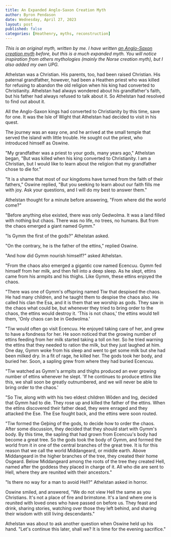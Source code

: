 ```yaml
---
title: An Expanded Anglo-Saxon Creation Myth
author: Byron Pendason
date: Wednesday, April 27, 2023
layout: post
published: false
categories: [Heathenry, myths, reconstruction]
---
```


*This is an original myth, written by me. I have written [an Anglo-Saxon creation myth](/2022/08/01/creation-story/) before, but this is a much expanded myth. You will notice inspiration from others mythologies (mainly the Norse creation myth), but I also added my own UPG.*

Athelstan was a Christian. His parents, too, had been raised Christian. His paternal grandfather, however, had been a Heathen priest who was killed for refusing to abandon the old religion when his king had converted to Christianity. Athelstan had always wondered about his grandfather's faith, but his father had always refused to talk about it. So Athelstan had resolved to find out about it.

All the Anglo-Saxon kings had converted to Christianity by this time, save for one. It was the Isle of Wight that Athelstan had decided to visit in his quest.

The journey was an easy one, and he arrived at the small temple that served the island with little trouble. He sought out the priest, who introduced himself as Oswine.

"My grandfather was a priest to your gods, many years ago," Athelstan began, "But was killed when his king converted to Christianity. I am a Christian, but I would like to learn about the religion that my grandfather chose to die for."

"It is a shame that most of our kingdoms have turned from the faith of their fathers," Oswine replied, "But you seeking to learn about our faith fills me with joy. Ask your questions, and I will do my best to answer them."

Athelstan thought for a minute before answering, "From where did the world come?"

"Before anything else existed, there was only Gedwolma. It was a land filled with nothing but chaos. There was no life, no trees, no humans. But from the chaos emerged a giant named Gymm."

"Is Gymm the first of the gods?" Athelstan asked.

"On the contrary, he is the father of the ettins," replied Oswine.

"And how did Gymm nourish himself?" asked Athelstan.

"From the chaos also emerged a gigantic cow named Ecencuu. Gymm fed himself from her milk, and then fell into a deep sleep. As he slept, ettins came from his armpits and his thighs. Like Gymm, these ettins enjoyed the chaos.

"There was one of Gymm's offspring named Tiw that despised the chaos. He had many children, and he taught them to despise the chaos also. He called his clan the Esa, and it is them that we worship as gods. They saw in the chaos what could be, but whenever they tried to bring order to the chaos, the ettins would destroy it. 'This is not chaos,' the ettins would tell them, 'Only chaos can be in Gedwolma.'

"Tiw would often go visit Ecencuu. He enjoyed taking care of her, and grew to have a fondness for her. He soon noticed that the growing number of ettins feeding from her milk started taking a toll on her. So he tried warning the ettins that they needed to ration the milk, but they just laughed at him. One day, Gymm woke from his sleep and went to get some milk but she had been milked dry. In a fit of rage, he killed her. The gods took her body, and buried her. Soon, a sapling grew from where they had buried Ecencuu.

"Tiw watched as Gymm's armpits and thighs produced an ever growing number of ettins whenever he slept. 'If he continues to produce ettins like this, we shall soon be greatly outnumbered, and we will never be able to bring order to the chaos.'

"So Tiw, along with with his two eldest children Wōden and Ing, decided that Gymm had to die. They rose up and killed the father of the ettins. When the ettins discovered their father dead, they were enraged and they attacked the Ese. The Ese fought back, and the ettins were soon routed.

"Tiw formed the Geþing of the gods, to decide how to order the chaos. After some discussion, they decided that they should start with Gymm's body. By this time, the sapling that had grown from Ecencuu's body had become a great tree. So the gods took the body of Gymm, and formed the world from it in one of the central branches of the great tree. It is for this reason that we call the world Middangeard, or middle earth. Above Middangeard in the higher branches of the tree, they created their home Osgeard. Below Middangeard among the roots of the tree they created Hell, named after the goddess they placed in charge of it. All who die are sent to Hell, where they are reunited with their ancestors."

"Is there no way for a man to avoid Hell?" Athelstan asked in horror.

Oswine smiled, and answered, "We do not view Hell the same as you Christians. It's not a place of fire and brimstone. It's a land where one is reunited with loved ones who have passed on before us. They feast and drink, sharing stories, watching over those they left behind, and sharing their wisdom with still living descendants."

Athelstan was about to ask another question when Oswine held up his hand. "Let's continue this later, shall we? It is time for the evening sacrifice."
